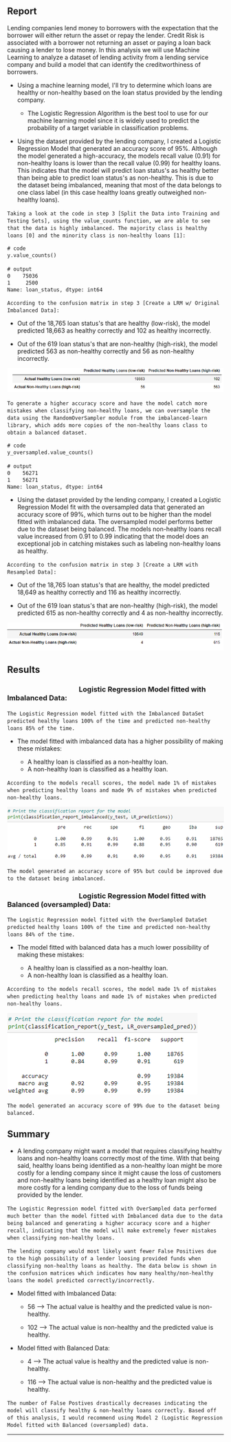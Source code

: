 ## **Report**

Lending companies lend money to borrowers with the expectation that the borrower will either return the asset or repay the lender. Credit Risk is associated with a borrower not returning an asset or paying a loan back causing a lender to lose money. In this analysis we will use Machine Learning to analyze a dataset of lending activity from a lending service company and build a model that can identify the creditworthiness of borrowers. 



* Using a machine learning model, I'll try to determine which loans are healthy or non-healthy based on the loan status provided by the lending company. 

  * The Logistic Regression Algorithm is the best tool to use for our machine learning model since it is widely used to predict the probability of a target variable in classification problems.  



* Using the dataset provided by the lending company, I created a Logistic Regression Model that generated an accuracy score of 95%. Although the model generated a high-accuracy, the models recall value (0.91) for non-healthy loans is lower than the recall value (0.99) for healthy loans. This indicates that the model will predict loan status's as healthy better than being able to predict loan status's as non-healthy. This is due to the dataset being imbalanced, meaning that most of the data belongs to one class label (in this case healthy loans greatly outweighed non-healthy loans).



`Taking a look at the code in step 3 [Split the Data into Training and Testing Sets], using the value_counts function, we are able to see that the data is highly imbalanced. The majority class is healthy loans [0] and the minority class is non-healthy loans [1]:`

```
# code
y.value_counts()

# output
0    75036
1     2500
Name: loan_status, dtype: int64
```

`According to the confusion matrix in step 3 [Create a LRM w/ Original Imbalanced Data]:`

* Out of the 18,765 loan status's that are healthy (low-risk), the model predicted 18,663 as 
   healthy correctly and 102 as healthy incorrectly. 

* Out of the 619 loan status's that are non-healthy (high-risk), the model 
   predicted 563 as non-healthy correctly and 56 as non-healthy incorrectly.

![Classification Report of Imbalanced DataSet](Visual_Images/matrix_imbalanced.png)



`To generate a higher accuracy score and have the model catch more mistakes when classifying non-healthy loans, we can oversample the data using the RandomOverSampler module from the imbalanced-learn library, which adds more copies of the non-healthy loans class to obtain a balanced dataset.`

```
# code
y_oversampled.value_counts()

# output
0    56271
1    56271
Name: loan_status, dtype: int64
```

  * Using the dataset provided by the lending company, I created a Logistic Regression Model fit with the oversampled data that generated an accuracy score of 99%, which turns out to be higher than the model fitted with imbalanced data. The oversampled model performs better due to the dataset being balanced. The models non-healthy loans recall value increased from 0.91 to 0.99 indicating that the model does an exceptional job in catching mistakes such as labeling non-healthy loans as healthy.


`According to the confusion matrix in step 3 [Create a LRM with Resampled Data]:`

* Out of the 18,765 loan status's that are healthy, the model predicted 18,649 as 
   healthy correctly and 116 as healthy incorrectly. 

* Out of the 619 loan status's that are non-healthy (high-risk), the model 
   predicted 615 as non-healthy correctly and 4 as non-healthy incorrectly.

![Classification Report of Imbalanced DataSet](Visual_Images/matrix_balanced.png)



## **Results**



### &nbsp;&nbsp;&nbsp;&nbsp;&nbsp;&nbsp;&nbsp;&nbsp;&nbsp;&nbsp;&nbsp;&nbsp;&nbsp;&nbsp;&nbsp;&nbsp;&nbsp;&nbsp;&nbsp;&nbsp;&nbsp;&nbsp;&nbsp;&nbsp;&nbsp;&nbsp;&nbsp;&nbsp;&nbsp;&nbsp;&nbsp;&nbsp;&nbsp;&nbsp;&nbsp;&nbsp;&nbsp;&nbsp;&nbsp;&nbsp;&nbsp;&nbsp;&nbsp;Logistic Regression Model fitted with Imbalanced Data: 



`The Logistic Regression model fitted with the Imbalanced DataSet predicted healthy loans 100% of the time and predicted non-healthy loans 85% of the time.`



* The model fitted with imbalanced data has a higher possibility of making these mistakes: 

  * A healthy loan is classified as a non-healthy loan.
  * A non-healthy loan is classified as a healthy loan.



`According to the models recall scores, the model made 1% of mistakes when predicting healthy loans and made 9% of mistakes when predicted non-healthy loans.`

![Classification Report of Imbalanced DataSet](Visual_Images/report_imbalanced.png)

`The model generated an accuracy score of 95% but could be improved due to the dataset being imbalanced.`



### &nbsp;&nbsp;&nbsp;&nbsp;&nbsp;&nbsp;&nbsp;&nbsp;&nbsp;&nbsp;&nbsp;&nbsp;&nbsp;&nbsp;&nbsp;&nbsp;&nbsp;&nbsp;&nbsp;&nbsp;&nbsp;&nbsp;&nbsp;&nbsp;&nbsp;&nbsp;&nbsp;&nbsp;&nbsp;&nbsp;&nbsp;&nbsp;&nbsp;&nbsp;&nbsp;&nbsp;&nbsp;&nbsp;&nbsp;&nbsp;&nbsp;&nbsp;&nbsp;Logistic Regression Model fitted with Balanced (oversampled) Data:



`The Logistic Regression model fitted with the OverSampled DataSet predicted healthy loans 100% of the time and predicted non-healthy loans 84% of the time.`



* The model fitted with balanced data has a much lower possibility of making these mistakes: 

  * A healthy loan is classified as a non-healthy loan.
  * A non-healthy loan is classified as a healthy loan.



`According to the models recall scores, the model made 1% of mistakes when predicting healthy loans and made 1% of mistakes when predicted non-healthy loans.`

![Classification Report of Imbalanced DataSet](Visual_Images/report_balanced.png)

`The model generated an accuracy score of 99% due to the dataset being balanced.`




## **Summary**

* A lending company might want a model that requires classifying healthy loans and non-healthy loans correctly most of the time. With that being said,
 healthy loans being identified as a non-healthy loan might be more costly for a lending company since it might cause the loss of customers and
 non-healthy loans being identified as a healthy loan might also be more costly for a lending company due to the loss of funds being provided by the lender.


`The Logistic Regression model fitted with OverSampled data performed much better than the model fitted with Imbalanced data due to the data being balanced and generating a higher accuracy score and a higher recall, indicating that the model will make extremely fewer mistakes when classifying non-healthy loans.`



`The lending company would most likely want fewer False Positives due to the high possibility of a lender loosing provided funds when classifying non-healthy loans as healthy. The data below is shown in the confusion matrices which indicates how many healthy/non-healthy loans the model predicted correctly/incorrectly.`

* Model fitted with Imbalanced Data: 
  
  * 56  --> The actual value is healthy and the predicted value is non-healthy. 


  * 102  --> The actual value is non-healthy and the predicted value is healthy.



* Model fitted with Balanced Data: 
  
  * 4  --> The actual value is healthy and the predicted value is non-healthy.


  * 116  --> The actual value is non-healthy and the predicted value is healthy.
  
`The number of False Postives drastically decreases indicating the model will classify healthy & non-healthy loans correctly. Based off of this analysis, I would recommend using Model 2 (Logistic Regression Model fitted with Balanced (oversampled) data.`

---
